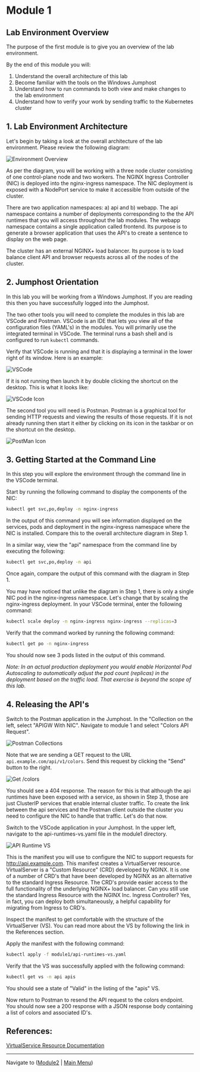 # Module 1

## Lab Environment Overview

The purpose of the first module is to give you an overview of the lab environment.  

By the end of this module you will:

1. Understand the overall architecture of this lab
2. Become familiar with the tools on the Windows Jumphost
3. Understand how to run commands to both view and make changes to the lab environment
4. Understand how to verify your work by sending traffic to the Kubernetes cluster


## 1. Lab Environment Architecture

Let's begin by taking a look at the overall architecture of the lab environment.  Please review the following diagram:

![Environment Overview](media/Agility-UDF-Environment.png)

As per the diagram, you will be working with a three node cluster consisting of one control-plane node and two workers.  The NGINX Ingress Controller (NIC) is deployed into the nginx-ingress namespace.  The NIC deployment is exposed with a NodePort service to make it accessible from outside of the cluster.  

There are two application namespaces:  a) api and b) webapp.  The api namespace contains a number of deployments corresponding to the the API runtimes that you will access throughout the lab modules.  The webapp namespace contains a single application called frontend.  Its purpose is to generate a browser application that uses the API's to create a sentence to display on the web page.

The cluster has an external NGINX+ load balancer.  Its purpose is to load balance client API and browser requests across all of the nodes of the cluster.  

## 2. Jumphost Orientation

In this lab you will be working from a Windows Jumphost.  If you are reading this then you have successfully logged into the Jumphost.  

The two other tools you will need to complete the modules in this lab are VSCode and Postman.  VSCode is an IDE that lets you view all of the configuration files (YAML's) in the modules.  You will primarily use the integrated terminal in VSCode.  The terminal runs a bash shell and is configured to run `kubectl` commands.  

Verify that VSCode is running and that it is displaying a terminal in the lower right of its window.  Here is an example:

![VSCode](media/vscode-ss.png)

If it is not running then launch it by double clicking the shortcut on the desktop. This is what it looks like:

![VSCode Icon](media/vsc-shortcut.png)

The second tool you will need is Postman.  Postman is a graphical tool for sending HTTP requests and viewing the results of those requests.  If it is not already running then start it either by clicking on its icon in the taskbar or on the shortcut on the desktop.  

![PostMan Icon](media/postman-icon.png)

## 3. Getting Started at the Command Line

In this step you will explore the environment through the command line in the VSCode terminal.

Start by running the following command to display the components of the NIC:

```bash
kubectl get svc,po,deploy -n nginx-ingress
```

In the output of this command you will see information displayed on the services, pods and deployment in the nginx-ingress namespace where the NIC is installed.  Compare this to the overall architecture diagram in Step 1.

In a similar way, view the "api" namespace from the command line by executing the following:

```bash
kubectl get svc,po,deploy -n api
```

Once again, compare the output of this command with the diagram in Step 1.  

You may have noticed that unlike the diagram in Step 1, there is only a single NIC pod in the nginx-ingress namespace.  Let's change that by scaling the nginx-ingress deployment.  In your VSCode terminal, enter the following command:

```bash
kubectl scale deploy -n nginx-ingress nginx-ingress --replicas=3
```
Verify that the command worked by running the following command:

```bash
kubectl get po -n nginx-ingress
```
You should now see 3 pods listed in the output of this command.  

*Note:  In an actual production deployment you would enable Horizontal Pod Autoscaling to automatically adjust the pod count (replicas) in the deployment based on the traffic load.  That exercise is beyond the scope of this lab.*  

## 4. Releasing the API's

Switch to the Postman application in the Jumphost.  In the "Collection on the left, select "APIGW With NIC". Navigate to module 1 and select "Colors API Request". 

![Postman Collections](media/postman-collections.png)

Note that we are sending a GET request to the URL `api.example.com/api/v1/colors`.  Send this request by clicking the "Send" button to the right.  

![Get /colors](media/postman-get-colors.png)

You should see a 404 response.  The reason for this is that although the api runtimes have been exposed with a service, as shown in Step 3, those are just ClusterIP services that enable internal cluster traffic.  To create the link between the api services and the Postman client outside the cluster you need to configure the NIC to handle that traffic.  Let's do that now.

Switch to the VSCode application in your Jumphost.  In the upper left, navigate to the api-runtimes-vs.yaml file in the module1 directory.  

![API Runtime VS](media/vscode-api-vs.png)

This is the manifest you will use to configure the NIC to support requests for http://api.example.com.  This manifest creates a VirtualServer resource.  VirtualServer is a "Custom Resource" (CRD) developed by NGINX.  It is one of a number of CRD's that have been developed by NGINX as an alternative to the standard Ingress Resource.  The CRD's provide easier access to the full functionality of the underlying NGINX+ load balancer.  Can you still use the standard Ingress Resource with the NGINX Inc. Ingress Controller?  Yes, in fact, you can deploy both simultaneously, a helpful capability for migrating from Ingress to CRD's.  

Inspect the manifest to get comfortable with the structure of the VirtualServer (VS).  You can read more about the VS by following the link in the References section.  

Apply the manifest with the following command:

```bash
kubectl apply -f module1/api-runtimes-vs.yaml
```

Verify that the VS was successfully applied with the following command:

```bash
kubectl get vs -n api apis
```

You should see a state of "Valid" in the listing of the "apis" VS.

Now return to Postman to resend the API request to the colors endpoint.  You should now see a 200 response with a JSON response body containing a list of colors and associated ID's.  

## References:
[VirtualService Resource Documentation](https://docs.nginx.com/nginx-ingress-controller/configuration/virtualserver-and-virtualserverroute-resources/)

-------------

Navigate to ([Module2](../module2/readme.md) | [Main Menu](../README.md))
